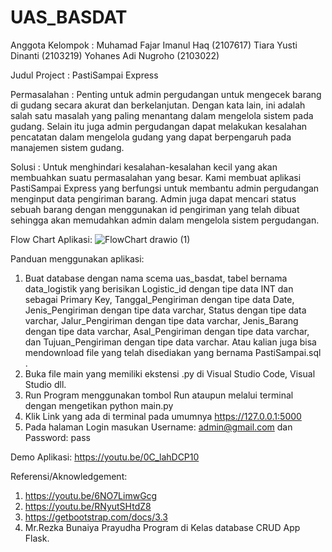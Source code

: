 # UAS_BASDAT
Anggota Kelompok : 
Muhamad Fajar Imanul Haq (2107617)
Tiara Yusti Dinanti (2103219)
Yohanes Adi Nugroho (2103022)

Judul Project :
PastiSampai Express

Permasalahan :
Penting untuk admin pergudangan untuk mengecek barang di gudang secara akurat dan berkelanjutan. Dengan kata lain, ini adalah salah satu masalah yang paling menantang dalam mengelola sistem pada gudang. Selain itu juga admin pergudangan dapat melakukan kesalahan pencatatan dalam mengelola gudang yang dapat berpengaruh pada manajemen sistem gudang.

Solusi :
Untuk menghindari kesalahan-kesalahan kecil yang akan membuahkan suatu permasalahan yang besar. Kami membuat aplikasi PastiSampai Express yang berfungsi untuk membantu admin pergudangan menginput data pengiriman barang. Admin juga dapat mencari status sebuah barang dengan menggunakan id pengiriman yang telah dibuat sehingga akan memudahkan admin dalam mengelola sistem pergudangan.

Flow Chart Aplikasi:
![FlowChart drawio (1)](https://user-images.githubusercontent.com/95695390/173171324-63bcd3b1-a8b4-4312-9756-7b6e6e9389b5.png)

Panduan menggunakan aplikasi:
1.	Buat database dengan nama scema uas_basdat, tabel bernama data_logistik yang berisikan Logistic_id dengan tipe data INT dan sebagai Primary Key, Tanggal_Pengiriman dengan tipe data Date, Jenis_Pengiriman dengan tipe data varchar, Status dengan tipe data varchar, Jalur_Pengiriman dengan tipe data varchar, Jenis_Barang dengan tipe data varchar, Asal_Pengiriman dengan tipe data varchar, dan Tujuan_Pengiriman dengan tipe data varchar. Atau kalian juga bisa mendownload file yang telah disediakan yang bernama PastiSampai.sql .
2.	Buka file main yang memiliki ekstensi .py di Visual Studio Code, Visual Studio dll.
3.	Run Program menggunakan tombol Run ataupun melalui terminal dengan mengetikan python main.py
4.	Klik Link yang ada di terminal pada umumnya https://127.0.0.1:5000
5.	Pada halaman Login masukan Username: admin@gmail.com dan Password: pass

Demo Aplikasi:
https://youtu.be/0C_lahDCP10 

Referensi/Aknowledgement: 
1.	https://youtu.be/6NO7LimwGcg
2.	https://youtu.be/RNyutSHtdZ8
3.	https://getbootstrap.com/docs/3.3
4.	Mr.Rezka Bunaiya Prayudha Program di Kelas database CRUD App Flask.

